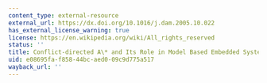 ```yaml
---
content_type: external-resource
external_url: https://dx.doi.org/10.1016/j.dam.2005.10.022
has_external_license_warning: true
license: https://en.wikipedia.org/wiki/All_rights_reserved
status: ''
title: Conflict-directed A\* and Its Role in Model Based Embedded Systems
uid: e08695fa-f858-44bc-aed0-09c9d775a517
wayback_url: ''
---
```

